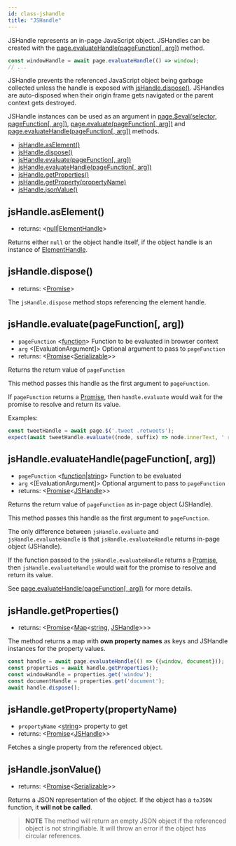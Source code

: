 ```yaml
---
id: class-jshandle
title: "JSHandle"
---
```



JSHandle represents an in-page JavaScript object. JSHandles can be created with the [page.evaluateHandle(pageFunction[, arg])](./api/class-page.md#pageevaluatehandlepagefunction-arg) method.

```js
const windowHandle = await page.evaluateHandle(() => window);
// ...
```

JSHandle prevents the referenced JavaScript object being garbage collected unless the handle is exposed with [jsHandle.dispose()](./api/class-jshandle.md#jshandledispose). JSHandles are auto-disposed when their origin frame gets navigated or the parent context gets destroyed.

JSHandle instances can be used as an argument in [page.$eval(selector, pageFunction[, arg])](./api/class-page.md#pageevalselector-pagefunction-arg), [page.evaluate(pageFunction[, arg])](./api/class-page.md#pageevaluatepagefunction-arg) and [page.evaluateHandle(pageFunction[, arg])](./api/class-page.md#pageevaluatehandlepagefunction-arg) methods.


- [jsHandle.asElement()](./api/class-jshandle.md#jshandleaselement)
- [jsHandle.dispose()](./api/class-jshandle.md#jshandledispose)
- [jsHandle.evaluate(pageFunction[, arg])](./api/class-jshandle.md#jshandleevaluatepagefunction-arg)
- [jsHandle.evaluateHandle(pageFunction[, arg])](./api/class-jshandle.md#jshandleevaluatehandlepagefunction-arg)
- [jsHandle.getProperties()](./api/class-jshandle.md#jshandlegetproperties)
- [jsHandle.getProperty(propertyName)](./api/class-jshandle.md#jshandlegetpropertypropertyname)
- [jsHandle.jsonValue()](./api/class-jshandle.md#jshandlejsonvalue)

## jsHandle.asElement()
- returns: <[null]|[ElementHandle]>

Returns either `null` or the object handle itself, if the object handle is an instance of [ElementHandle].

## jsHandle.dispose()
- returns: <[Promise]>

The `jsHandle.dispose` method stops referencing the element handle.

## jsHandle.evaluate(pageFunction[, arg])
- `pageFunction` <[function]> Function to be evaluated in browser context
- `arg` <[EvaluationArgument]> Optional argument to pass to `pageFunction`
- returns: <[Promise]<[Serializable]>>

Returns the return value of `pageFunction`

This method passes this handle as the first argument to `pageFunction`.

If `pageFunction` returns a [Promise], then `handle.evaluate` would wait for the promise to resolve and return its value.

Examples:

```js
const tweetHandle = await page.$('.tweet .retweets');
expect(await tweetHandle.evaluate((node, suffix) => node.innerText, ' retweets')).toBe('10 retweets');
```

## jsHandle.evaluateHandle(pageFunction[, arg])
- `pageFunction` <[function]|[string]> Function to be evaluated
- `arg` <[EvaluationArgument]> Optional argument to pass to `pageFunction`
- returns: <[Promise]<[JSHandle]>>

Returns the return value of `pageFunction` as in-page object (JSHandle).

This method passes this handle as the first argument to `pageFunction`.

The only difference between `jsHandle.evaluate` and `jsHandle.evaluateHandle` is that `jsHandle.evaluateHandle` returns in-page object (JSHandle).

If the function passed to the `jsHandle.evaluateHandle` returns a [Promise], then `jsHandle.evaluateHandle` would wait for the promise to resolve and return its value.

See [page.evaluateHandle(pageFunction[, arg])](./api/class-page.md#pageevaluatehandlepagefunction-arg) for more details.

## jsHandle.getProperties()
- returns: <[Promise]<[Map]<[string], [JSHandle]>>>

The method returns a map with **own property names** as keys and JSHandle instances for the property values.

```js
const handle = await page.evaluateHandle(() => ({window, document}));
const properties = await handle.getProperties();
const windowHandle = properties.get('window');
const documentHandle = properties.get('document');
await handle.dispose();
```

## jsHandle.getProperty(propertyName)
- `propertyName` <[string]> property to get
- returns: <[Promise]<[JSHandle]>>

Fetches a single property from the referenced object.

## jsHandle.jsonValue()
- returns: <[Promise]<[Serializable]>>

Returns a JSON representation of the object. If the object has a `toJSON` function, it **will not be called**.

> **NOTE** The method will return an empty JSON object if the referenced object is not stringifiable. It will throw an error if the object has circular references.

[Playwright]: ./api/class-playwright.md "Playwright"
[Browser]: ./api/class-browser.md "Browser"
[BrowserContext]: ./api/class-browsercontext.md "BrowserContext"
[Page]: ./api/class-page.md "Page"
[Frame]: ./api/class-frame.md "Frame"
[ElementHandle]: ./api/class-elementhandle.md "ElementHandle"
[JSHandle]: ./api/class-jshandle.md "JSHandle"
[ConsoleMessage]: ./api/class-consolemessage.md "ConsoleMessage"
[Dialog]: ./api/class-dialog.md "Dialog"
[Download]: ./api/class-download.md "Download"
[Video]: ./api/class-video.md "Video"
[FileChooser]: ./api/class-filechooser.md "FileChooser"
[Keyboard]: ./api/class-keyboard.md "Keyboard"
[Mouse]: ./api/class-mouse.md "Mouse"
[Touchscreen]: ./api/class-touchscreen.md "Touchscreen"
[Request]: ./api/class-request.md "Request"
[Response]: ./api/class-response.md "Response"
[Selectors]: ./api/class-selectors.md "Selectors"
[Route]: ./api/class-route.md "Route"
[WebSocket]: ./api/class-websocket.md "WebSocket"
[TimeoutError]: ./api/class-timeouterror.md "TimeoutError"
[Accessibility]: ./api/class-accessibility.md "Accessibility"
[Worker]: ./api/class-worker.md "Worker"
[BrowserServer]: ./api/class-browserserver.md "BrowserServer"
[BrowserType]: ./api/class-browsertype.md "BrowserType"
[Logger]: ./api/class-logger.md "Logger"
[ChromiumBrowser]: ./api/class-chromiumbrowser.md "ChromiumBrowser"
[ChromiumBrowserContext]: ./api/class-chromiumbrowsercontext.md "ChromiumBrowserContext"
[ChromiumCoverage]: ./api/class-chromiumcoverage.md "ChromiumCoverage"
[CDPSession]: ./api/class-cdpsession.md "CDPSession"
[FirefoxBrowser]: ./api/class-firefoxbrowser.md "FirefoxBrowser"
[WebKitBrowser]: ./api/class-webkitbrowser.md "WebKitBrowser"
[Array]: https://developer.mozilla.org/en-US/docs/Web/JavaScript/Reference/Global_Objects/Array "Array"
[Buffer]: https://nodejs.org/api/buffer.html#buffer_class_buffer "Buffer"
[ChildProcess]: https://nodejs.org/api/child_process.html "ChildProcess"
[Element]: https://developer.mozilla.org/en-US/docs/Web/API/element "Element"
[Error]: https://nodejs.org/api/errors.html#errors_class_error "Error"
[Evaluation Argument]: ./core-concepts.md#evaluationargument "Evaluation Argument"
[Map]: https://developer.mozilla.org/en-US/docs/Web/JavaScript/Reference/Global_Objects/Map "Map"
[Object]: https://developer.mozilla.org/en-US/docs/Web/JavaScript/Reference/Global_Objects/Object "Object"
[Promise]: https://developer.mozilla.org/en-US/docs/Web/JavaScript/Reference/Global_Objects/Promise "Promise"
[RegExp]: https://developer.mozilla.org/en-US/docs/Web/JavaScript/Reference/Global_Objects/RegExp "RegExp"
[Serializable]: https://developer.mozilla.org/en-US/docs/Web/JavaScript/Reference/Global_Objects/JSON/stringify#Description "Serializable"
[UIEvent.detail]: https://developer.mozilla.org/en-US/docs/Web/API/UIEvent/detail "UIEvent.detail"
[URL]: https://nodejs.org/api/url.html "URL"
[USKeyboardLayout]: ../src/usKeyboardLayout.ts "USKeyboardLayout"
[UnixTime]: https://en.wikipedia.org/wiki/Unix_time "Unix Time"
[boolean]: https://developer.mozilla.org/en-US/docs/Web/JavaScript/Data_structures#Boolean_type "Boolean"
[function]: https://developer.mozilla.org/en-US/docs/Web/JavaScript/Reference/Global_Objects/Function "Function"
[iterator]: https://developer.mozilla.org/en-US/docs/Web/JavaScript/Reference/Iteration_protocols "Iterator"
[null]: https://developer.mozilla.org/en-US/docs/Web/JavaScript/Reference/Global_Objects/null "null"
[number]: https://developer.mozilla.org/en-US/docs/Web/JavaScript/Data_structures#Number_type "Number"
[origin]: https://developer.mozilla.org/en-US/docs/Glossary/Origin "Origin"
[selector]: https://developer.mozilla.org/en-US/docs/Web/CSS/CSS_Selectors "selector"
[Readable]: https://nodejs.org/api/stream.html#stream_class_stream_readable "Readable"
[string]: https://developer.mozilla.org/en-US/docs/Web/JavaScript/Data_structures#String_type "string"
[xpath]: https://developer.mozilla.org/en-US/docs/Web/XPath "xpath"
